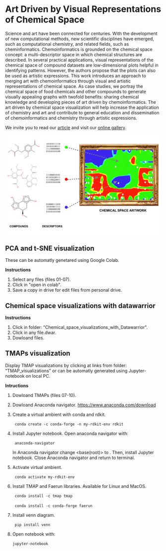# Art Driven by Visual Representations of Chemical Space

Science and art have been connected for centuries. With the development of new computational methods, new scientific disciplines have emerged, such as computational chemistry, and related fields, such as cheminformatics. Chemoinformatics is grounded on the chemical space concept: a multi-descriptor space in which chemical structures are described. In several practical applications, visual representations of the chemical space of compound datasets are low-dimensional plots helpful in identifying patterns. However, the authors propose that the plots can also be used as artistic expressions. This work introduces an approach to merging art with chemoinformatics through visual and artistic representations of chemical space. As case studies, we portray the chemical space of food chemicals and other compounds to generate visually appealing graphs with twofold benefits: sharing chemical knowledge and developing pieces of art driven by chemoinformatics. The art driven by chemical space visualization will help increase the application of chemistry and art and contribute to general education and dissemination of chemoinformatics and chemistry through artistic expressions.

We invite you to read our [article](https://jcheminf.biomedcentral.com/articles/10.1186/s13321-023-00770-4) and visit our [online gallery](https://www.difacquim.com/chemical-art-gallery/).

![figure](https://github.com/DIFACQUIM/Art-Driven-by-Visual-Representations-of-Chemical-Space-/blob/fa32453a6436361edc9974978074088a9c9ad541/Graphical_Abstract_V1.jpg)


## PCA and t-SNE visualization 

These can be automatly genetared using Google Colab.

**Instructions**
1. Select any files (files 01-07).
2. Click in "open in colab".
3. Save a copy in drive for edit files from personal drive.

## Chemical space visualizations with datawarrior
 **Instructions**
 1. Click in folder: "Chemical_space_visualizations_with_Datawarrior".
 2. Click in any file.dwar.
 3. Dowloand files.

## TMAPs visualization 

Display TMAP visualizations by clicking at links from folder: "TMAP_visualizations" or can be automatly generated using 
Jupyter-notebook on local PC.

**Intructions**

1. Dowloand TMAPs (files 07-10).

2. Dowloand Anaconda navigator.
https://www.anaconda.com/download

4. Create a virtual ambient with conda and rdkit.
        
        conda create -c conda-forge -n my-rdkit-env rdkit
   
5. Install Jupyter notebook. Open anaconda navigator with:

        anaconda-navigator
   
   In Anaconda navigator change <base(root)> to <my-rdkit-env>. Then, install Jupyter notebook.
   Close Anaconda navigator and return to terminal.
        
6. Activate virtual ambient.

        conda activate my-rdkit-env
   
7. Install TMAP and Faerun libraries. Available for Linux and MacOS.

        conda install -c tmap tmap
   
        conda install -c conda-forge faerun
   
9. Install venn diagram.
   
        pip install venn
   
10. Open notebook with:
   
        jupyter-notebook
   


   
   
